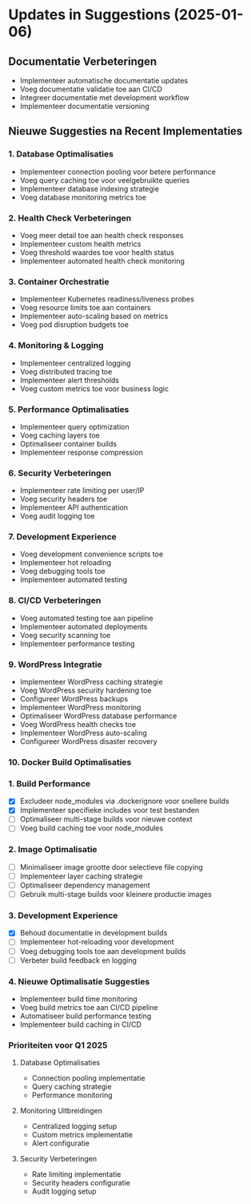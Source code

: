 # Updates in Suggestions (2025-01-06)

## Documentatie Verbeteringen
- Implementeer automatische documentatie updates
- Voeg documentatie validatie toe aan CI/CD
- Integreer documentatie met development workflow
- Implementeer documentatie versioning

## Nieuwe Suggesties na Recent Implementaties

### 1. Database Optimalisaties

- Implementeer connection pooling voor betere performance
- Voeg query caching toe voor veelgebruikte queries
- Implementeer database indexing strategie
- Voeg database monitoring metrics toe

### 2. Health Check Verbeteringen

- Voeg meer detail toe aan health check responses
- Implementeer custom health metrics
- Voeg threshold waardes toe voor health status
- Implementeer automated health check monitoring

### 3. Container Orchestratie

- Implementeer Kubernetes readiness/liveness probes
- Voeg resource limits toe aan containers
- Implementeer auto-scaling based on metrics
- Voeg pod disruption budgets toe

### 4. Monitoring & Logging

- Implementeer centralized logging
- Voeg distributed tracing toe
- Implementeer alert thresholds
- Voeg custom metrics toe voor business logic

### 5. Performance Optimalisaties

- Implementeer query optimization
- Voeg caching layers toe
- Optimaliseer container builds
- Implementeer response compression

### 6. Security Verbeteringen

- Implementeer rate limiting per user/IP
- Voeg security headers toe
- Implementeer API authentication
- Voeg audit logging toe

### 7. Development Experience

- Voeg development convenience scripts toe
- Implementeer hot reloading
- Voeg debugging tools toe
- Implementeer automated testing

### 8. CI/CD Verbeteringen

- Voeg automated testing toe aan pipeline
- Implementeer automated deployments
- Voeg security scanning toe
- Implementeer performance testing

### 9. WordPress Integratie

- Implementeer WordPress caching strategie
- Voeg WordPress security hardening toe
- Configureer WordPress backups
- Implementeer WordPress monitoring
- Optimaliseer WordPress database performance
- Voeg WordPress health checks toe
- Implementeer WordPress auto-scaling
- Configureer WordPress disaster recovery

### 10. Docker Build Optimalisaties

### 1. Build Performance
- [x] Excludeer node_modules via .dockerignore voor snellere builds
- [x] Implementeer specifieke includes voor test bestanden
- [ ] Optimaliseer multi-stage builds voor nieuwe context
- [ ] Voeg build caching toe voor node_modules

### 2. Image Optimalisatie
- [ ] Minimaliseer image grootte door selectieve file copying
- [ ] Implementeer layer caching strategie
- [ ] Optimaliseer dependency management
- [ ] Gebruik multi-stage builds voor kleinere productie images

### 3. Development Experience
- [x] Behoud documentatie in development builds
- [ ] Implementeer hot-reloading voor development
- [ ] Voeg debugging tools toe aan development builds
- [ ] Verbeter build feedback en logging

### 4. Nieuwe Optimalisatie Suggesties
- Implementeer build time monitoring
- Voeg build metrics toe aan CI/CD pipeline
- Automatiseer build performance testing
- Implementeer build caching in CI/CD

### Prioriteiten voor Q1 2025

1. Database Optimalisaties

   - Connection pooling implementatie
   - Query caching strategie
   - Performance monitoring

2. Monitoring Uitbreidingen

   - Centralized logging setup
   - Custom metrics implementatie
   - Alert configuratie

3. Security Verbeteringen
   - Rate limiting implementatie
   - Security headers configuratie
   - Audit logging setup
